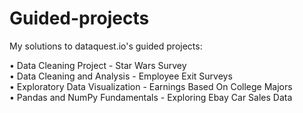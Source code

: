 # Guided-projects
My solutions to dataquest.io's guided projects:

•	Data Cleaning Project - Star Wars Survey  
•	Data Cleaning and Analysis - Employee Exit Surveys  
•	Exploratory Data Visualization - Earnings Based On College Majors  
•	Pandas and NumPy Fundamentals - Exploring Ebay Car Sales Data
